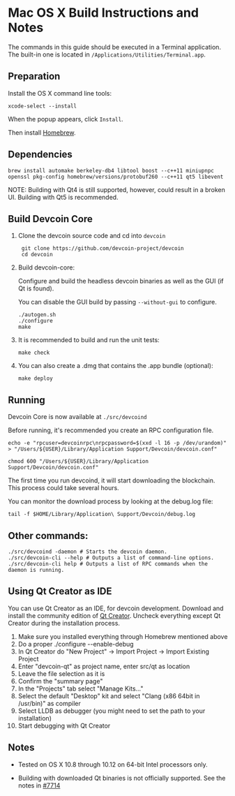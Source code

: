 Mac OS X Build Instructions and Notes
====================================
The commands in this guide should be executed in a Terminal application.
The built-in one is located in `/Applications/Utilities/Terminal.app`.

Preparation
-----------
Install the OS X command line tools:

`xcode-select --install`

When the popup appears, click `Install`.

Then install [Homebrew](http://brew.sh).

Dependencies
----------------------

    brew install automake berkeley-db4 libtool boost --c++11 miniupnpc openssl pkg-config homebrew/versions/protobuf260 --c++11 qt5 libevent

NOTE: Building with Qt4 is still supported, however, could result in a broken UI. Building with Qt5 is recommended.

Build Devcoin Core
------------------------

1. Clone the devcoin source code and cd into `devcoin`

        git clone https://github.com/devcoin-project/devcoin
        cd devcoin

2.  Build devcoin-core:

    Configure and build the headless devcoin binaries as well as the GUI (if Qt is found).

    You can disable the GUI build by passing `--without-gui` to configure.

        ./autogen.sh
        ./configure
        make

3.  It is recommended to build and run the unit tests:

        make check

4.  You can also create a .dmg that contains the .app bundle (optional):

        make deploy

Running
-------

Devcoin Core is now available at `./src/devcoind`

Before running, it's recommended you create an RPC configuration file.

    echo -e "rpcuser=devcoinrpc\nrpcpassword=$(xxd -l 16 -p /dev/urandom)" > "/Users/${USER}/Library/Application Support/Devcoin/devcoin.conf"

    chmod 600 "/Users/${USER}/Library/Application Support/Devcoin/devcoin.conf"

The first time you run devcoind, it will start downloading the blockchain. This process could take several hours.

You can monitor the download process by looking at the debug.log file:

    tail -f $HOME/Library/Application\ Support/Devcoin/debug.log

Other commands:
-------

    ./src/devcoind -daemon # Starts the devcoin daemon.
    ./src/devcoin-cli --help # Outputs a list of command-line options.
    ./src/devcoin-cli help # Outputs a list of RPC commands when the daemon is running.

Using Qt Creator as IDE
------------------------
You can use Qt Creator as an IDE, for devcoin development.
Download and install the community edition of [Qt Creator](https://www.qt.io/download/).
Uncheck everything except Qt Creator during the installation process.

1. Make sure you installed everything through Homebrew mentioned above
2. Do a proper ./configure --enable-debug
3. In Qt Creator do "New Project" -> Import Project -> Import Existing Project
4. Enter "devcoin-qt" as project name, enter src/qt as location
5. Leave the file selection as it is
6. Confirm the "summary page"
7. In the "Projects" tab select "Manage Kits..."
8. Select the default "Desktop" kit and select "Clang (x86 64bit in /usr/bin)" as compiler
9. Select LLDB as debugger (you might need to set the path to your installation)
10. Start debugging with Qt Creator

Notes
-----

* Tested on OS X 10.8 through 10.12 on 64-bit Intel processors only.

* Building with downloaded Qt binaries is not officially supported. See the notes in [#7714](https://github.com/bitcoin/bitcoin/issues/7714)
